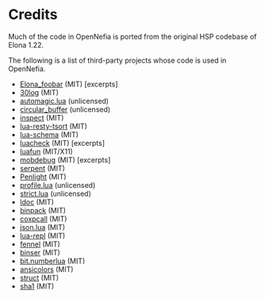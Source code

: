 # Credits

Much of the code in OpenNefia is ported from the original HSP codebase of Elona 1.22.

The following is a list of third-party projects whose code is used in OpenNefia.

- [Elona_foobar](https://github.com/ElonaFoobar/ElonaFoobar) (MIT) [excerpts]
- [30log](https://github.com/Yonaba/30log) (MIT)
- [automagic.lua](http://lua-users.org/wiki/AutomagicTables) (unlicensed)
- [circular_buffer](https://gist.github.com/johndgiese/3e1c6d6e0535d4536692) (unlicensed)
- [inspect](https://github.com/kikito/inspect.lua) (MIT)
- [lua-resty-tsort](https://github.com/bungle/lua-resty-tsort) (MIT)
- [lua-schema](https://github.com/sschoener/lua-schema) (MIT)
- [luacheck](https://github.com/mpeterv/luacheck) (MIT) [excerpts]
- [luafun](https://github.com/luafun/luafun) (MIT/X11)
- [mobdebug](https://github.com/pkulchenko/MobDebug) (MIT) [excerpts]
- [serpent](https://github.com/pkulchenko/serpent) (MIT)
- [Penlight](https://github.com/stevedonovan/Penlight) (MIT)
- [profile.lua](https://bitbucket.org/itraykov/profile.lua) (unlicensed)
- [strict.lua](http://lua-users.org/lists/lua-l/2005-08/msg00737.html) (unlicensed)
- [ldoc](https://github.com/stevedonovan/LDoc) (MIT)
- [binpack](https://gist.github.com/leafi/c39489b97f33139b3aaf53b3c476df40) (MIT)
- [coxpcall](https://github.com/keplerproject/coxpcall) (MIT)
- [json.lua](https://github.com/rxi/json.lua) (MIT)
- [lua-repl](https://github.com/hoelzro/lua-repl) (MIT)
- [fennel](https://github.com/bakpakin/Fennel) (MIT)
- [binser](https://github.com/bakpakin/binser) (MIT)
- [bit.numberlua](https://github.com/davidm/lua-bit-numberlua) (MIT)
- [ansicolors](https://github.com/kikito/ansicolors.lua) (MIT)
- [struct](https://github.com/iryont/lua-struct) (MIT)
- [sha1](https://github.com/mpeterv/sha1) (MIT)
